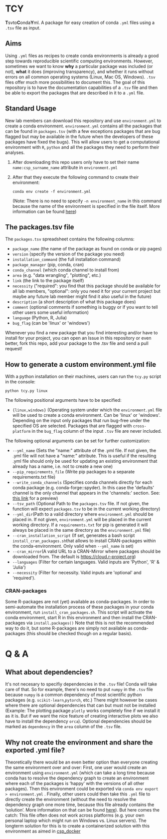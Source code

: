 # TCY
**T**svto**C**onda**Y**ml. A package for easy creation of conda `.yml` files using a `.tsv` file as input.
## Aims
Using `.yml` files as recipes to create conda environments is already a good step towards reproducible scientific computing environments. However, sometimes we want to know **why** a particular package was included (or not), **what** it does (improving transparency), and whether it runs without errors on all common operating systems (Linux, Mac OS, Windows). `.tsv` files offer much more possibilities to document this. The goal of this repository is to have the documentation capabilities of a `.tsv` file and then be able to export the packages that are described in it to a `.yml` file.
## Standard Usage
New lab members can download this repository and use `environment.yml` to create a conda environment. `environment.yml`  contains all the packages that can be found in `packages.tsv` (with a few exceptions packages that are bug flagged but may be available in the future when the developers of these packages have fixed the bugs). This will allow users to get a computational environment with `R`,  `python` and all the packages they need to perform their analyses.

 1. After downloading this repo users only have to set their name
    `name:csp_surname_name` attribute in `environment.yml`
 2. After that they execute the following command to create their
    environment:

    `conda env create -f environment.yml`

    (Note: There is no need to specify `-n environment_name` in this command because the
    name of the environment is specified in the file itself. More
    information can be found
    [here](https://docs.conda.io/projects/conda/en/latest/user-guide/tasks/manage-environments.html#creating-an-environment-from-an-environment-yml-file))

## The packages.tsv file
The `packages.tsv` spreadsheet contains the following columns:

- `package_name` (the name of the package as found on conda or pip pages)
- `version` (specify the version of the package you need)
- `installation_command` (the full installation command)
- `package_manager` (pip, conda, cran)
- `conda_channel` (which conda channel to install from)
- `area` (e.g. "data wrangling", "plotting", etc.)
- `link` (the link to the package itself)
- `necessity` ("required": you find that this package should be available for all lab members, "optional": only you need it for your current project but maybe any future lab member might find it also useful in the future)
- `description` (a short description of what this package does)
- `comment` (optional comments if something is buggy or if you want to tell other users some useful information)
- `language` (Python, R, Julia)
- `bug_flag` (can be 'linux' or 'windows')

Whenever you find a new package that you find interesting and/or have to install for your project, you can open an Issue in this repository or even better, fork this repo, add your package to the .tsv file and send a pull request!

## How to generate a custom environment.yml file
With a python installation on their machines, users can run the  `tcy.py` script in the console:

 `python tcy.py linux`

The following positional arguments have to be specified:

- `{linux,windows}` (Operating system under which the `environment.yml` file will be used to create a conda environment. Can be 'linux' or 'windows'. Depending on the input only packages that run bug-free under the specified OS are  selected. Packages that are flagged with `cross-platform` in the `bug_flag` column of the input `.tsv` file are never included.

The following optional arguments can be set for further customization:
- `--yml_name` (Sets the \"name:\" attribute of the .yml file. If not given, the .yml file will not have a \"name:\" attribute. This is useful if the resulting .yml file should only be used for updating an existing environment that already has a name, i.e. not to create a new one)
- `--pip_requirements_file` (Write pip packages to a separate requirements.txt file)
- `--write_conda_channels` (Specifies conda channels directly for each conda package (e.g. conda-forge::spyder). In this case the \'defaults\' channel is the only channel that appears in the \'channels:\' section. See: [this link](https://stackoverflow.com/a/65983247/8792159) for a preview)
- `--tsv_path` (Optional Path to the `packages.tsv` file. If not given, the function will expect  `packages.tsv` to be in the current working directory)
- `--yml_dir`(Path to a valid directory where `environment.yml` should be placed in. If not given, `environment.yml` will  be placed in the current working directory. If a `requirements.txt` for pip is generated it will always be placed in the same directory  as the `environment.yml` file)
- `--cran_installation_script` (If set, generates a bash script `install_cran_packages.sh`that allows to install CRAN-packages within the conda-environment. Only valid when `--yml_name` is set)
- `--cran_mirror`(A valid URL to a CRAN-Mirror where packages should be downloaded from. The default is https://cloud.r-project.org)
- `--languages` (Filter for certain languages. Valid inputs are 'Python', 'R' & 'Julia')
- `--necessity` (Filter for necessity. Valid inputs are 'optional' and 'required').

### CRAN-packages
Some R-packages are not (yet) available as conda-packages. In order to semi-automate the installation process of these packages in your conda environment, run `install_cran_packages.sh`. This script will activate the conda environment, start R in this environment and then install the CRAN-packages via `install.packages()` Note that this is not the recommended way to do it, but some R-packages are simply not available as conda-packages (this should be checked though on a regular basis).


# Q & A
## What about dependencies?

It's not necesary to specifiy dependencies in the `.tsv` file! Conda will take care of that. So for example, there's no need to put `numpy` in the `.tsv` file because `numpy` is a common dependency of most scientific python packages (e.g. `scikit-learn`,`pytorch`, etc.) There might however be cases where there are optional dependencies that can but must not be installed (Example: The plotting package `plotly` works completely fine if we install it as it is. But if we want the nice feature of creating interactive plots we also have to install the dependency `orca`). Optional dependencies should be marked as `dependency` in the `area` column of the `.tsv` file.

## Why not create the  environment and share the exported .yml file?
Theoretically there would be an even better option than everyone creating the same environment over and over: First, one user would create an environment using `environment.yml` (which can take a long time because conda has to resolve the dependency graph to create an environment where each of the packages is ‘happy’ with the versions of all other packages). Then this environment could be exported via `conda env export > environment.yml` . Finally, other users could then take this `.yml` file to directly create the environment (without the need to resolve the dependency graph one more time, because this file already contains the ‘solution’. More information on that can be found [here](https://docs.conda.io/projects/conda/en/latest/user-guide/tasks/manage-environments.html#exporting-the-environment-yml-file)). But here comes the catch: This file often does not work across platforms (e.g. your own personal laptop which might run on Windows vs. Linux servers). The longterm solution for
this is to create a containerized solution with this environment as aimed in [csp_docker](https://github.com/JohannesWiesner/csp_neurodocker)
